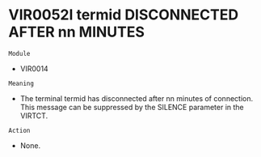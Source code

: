 # VIR0052I termid DISCONNECTED AFTER nn MINUTES

`Module`
- VIR0014

`Meaning`
- The terminal termid has disconnected after nn minutes of connection. This message can be suppressed by the SILENCE parameter in the VIRTCT.

`Action`
- None.
